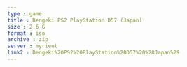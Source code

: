 ```yaml
---
type : game
title : Dengeki PS2 PlayStation D57 (Japan)
size : 2.6 G
format : iso
archive : zip
server : myrient
link2 : Dengeki%20PS2%20PlayStation%20D57%20%28Japan%29
---
```

